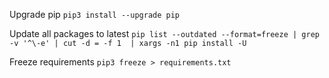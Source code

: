 Upgrade pip
`pip3 install --upgrade pip`

Update all packages to latest
`pip list --outdated --format=freeze | grep -v '^\-e' | cut -d = -f 1  | xargs -n1 pip install -U`

Freeze requirements
`pip3 freeze > requirements.txt`